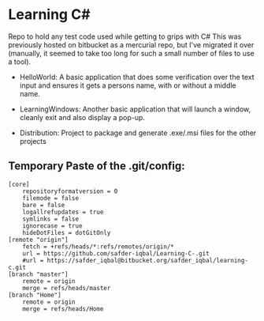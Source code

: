 Learning C#
===========

Repo to hold any test code used while getting to grips with C#
This was previously hosted on bitbucket as a mercurial repo, but I've migrated it over (manually, it seemed to take too long for such a small number of files to use a tool).

- HelloWorld: A basic application that does some verification over the text input and ensures it gets a persons name, with or without a middle name.

- LearningWindows: Another basic application that will launch a window, cleanly exit and also display a pop-up.

- Distribution: Project to package and generate .exe/.msi files for the other projects

## Temporary Paste of the .git/config:
	[core]
		repositoryformatversion = 0
		filemode = false
		bare = false
		logallrefupdates = true
		symlinks = false
		ignorecase = true
		hideDotFiles = dotGitOnly
	[remote "origin"]
		fetch = +refs/heads/*:refs/remotes/origin/*
		url = https://github.com/safder-iqbal/Learning-C-.git
		#url = https://safder_iqbal@bitbucket.org/safder_iqbal/learning-c.git
	[branch "master"]
		remote = origin
		merge = refs/heads/master
	[branch "Home"]
		remote = origin
		merge = refs/heads/Home